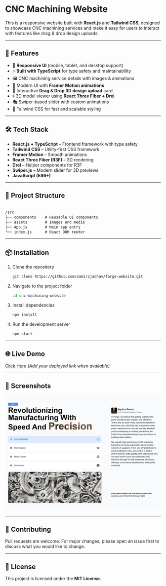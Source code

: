# CNC Machining Website

This is a responsive website built with **React.js** and **Tailwind CSS**, designed to showcase CNC machining services and make it easy for users to interact with features like drag & drop design uploads.

---

## 🚀 Features

- 📱 **Responsive UI** (mobile, tablet, and desktop support)
- ⚡ **Built with TypeScript** for type safety and maintainability
- 🖼️ CNC machining service details with images & animations
- 🎨 Modern UI with **Framer Motion animations**
- 📂 Interactive **Drag & Drop 3D design upload** card
- 🌀 3D model viewer using **React Three Fiber + Drei**
- 🎭 Swiper-based slider with custom animations
- 🌙 Tailwind CSS for fast and scalable styling

---

## 🛠️ Tech Stack

- **React.js + TypeScript** – Frontend framework with type safety
- **Tailwind CSS** – Utility-first CSS framework
- **Framer Motion** – Smooth animations
- **React Three Fiber (R3F)** – 3D rendering
- **Drei** – Helper components for R3F
- **Swiper.js** – Modern slider for 3D previews
- **JavaScript (ES6+)**

---

## 📂 Project Structure

```

/src
├── components    # Reusable UI components
├── assets        # Images and media
├── App.js        # Main app entry
└── index.js      # React DOM render

```

---

## 📦 Installation

1. Clone the repository

   ```bash
   git clone https://github.com/samirzjadhav/forge-website.git
   ```

2. Navigate to the project folder

   ```bash
   cd cnc-machining-website
   ```

3. Install dependencies

   ```bash
   npm install
   ```

4. Run the development server

   ```bash
   npm start
   ```

---

## 🌐 Live Demo

[Click Here](#) _(Add your deployed link when available)_

---

## 📸 Screenshots

![Demo](public/demo.png)

---

## 🤝 Contributing

Pull requests are welcome. For major changes, please open an issue first to discuss what you would like to change.

---

## 📜 License

This project is licensed under the **MIT License**.

```

```
